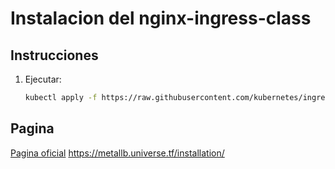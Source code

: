# Instalacion del nginx-ingress-class

## Instrucciones

1. Ejecutar:

    ```bash
    kubectl apply -f https://raw.githubusercontent.com/kubernetes/ingress-nginx/controller-v1.7.0/deploy/static/provider/cloud/deploy.yaml
    ```

## Pagina

[Pagina oficial](https://kubernetes.github.io/ingress-nginx/deploy/)
https://metallb.universe.tf/installation/

